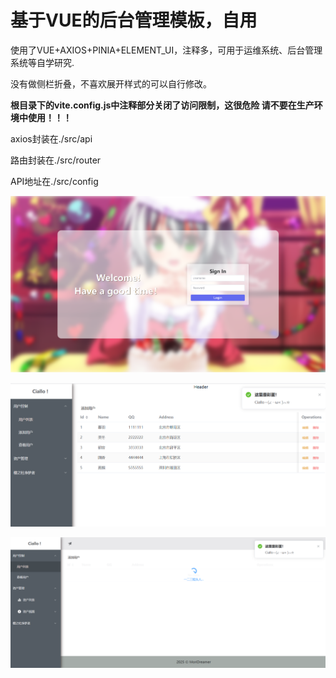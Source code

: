 # 基于VUE的后台管理模板，自用
使用了VUE+AXIOS+PINIA+ELEMENT_UI，注释多，可用于运维系统、后台管理系统等自学研究.

没有做侧栏折叠，不喜欢展开样式的可以自行修改。

**根目录下的vite.config.js中注释部分关闭了访问限制，这很危险 请不要在生产环境中使用！！！**

axios封装在./src/api

路由封装在./src/router

API地址在./src/config 

![登录示意图](./example/login.png)

![其他示意图01](./example/add.png)

![其他示意图02](./example/loading.png)
